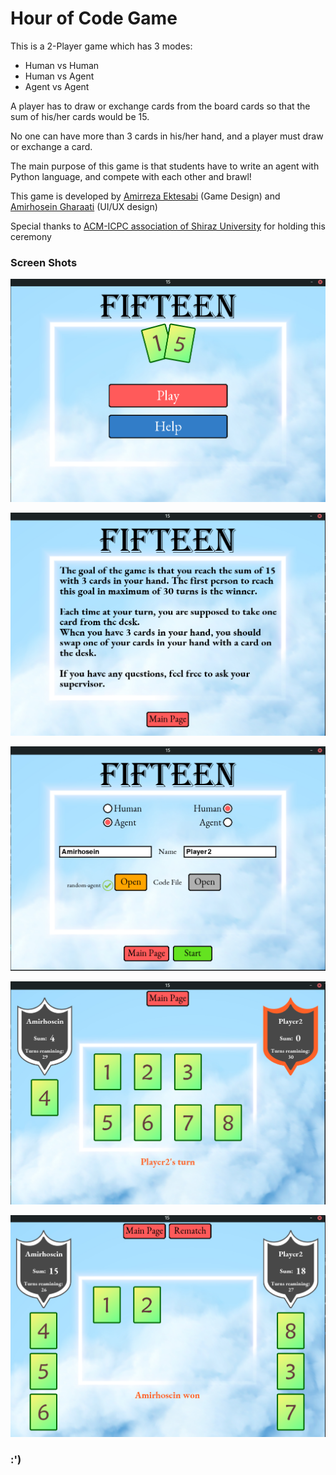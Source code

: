 # Hour of Code Game

This is a 2-Player game which has 3 modes:

* Human vs Human
* Human vs Agent
* Agent vs Agent
  
A player has to draw or exchange cards from the board cards so that the sum of his/her cards would be 15.

No one can have more than 3 cards in his/her hand, and a player must draw or exchange a card.

The main purpose of this game is that students have to write an agent with Python language, and compete with each other and brawl!

This game is developed by [Amirreza Ektesabi](https://github.com/ar-ekt/) (Game Design) and [Amirhosein Gharaati](https://github.com/AmirHosein-Gharaati/) (UI/UX design)

Special thanks to [ACM-ICPC association of Shiraz University](http://acm.shirazu.ac.ir/) for holding this ceremony

### Screen Shots

![Alt](./ScreenShots/1.png)

![Alt](./ScreenShots/2.png)

![Alt](./ScreenShots/3.png)

![Alt](./ScreenShots/4.png)

![Alt](./ScreenShots/5.png)


### :')